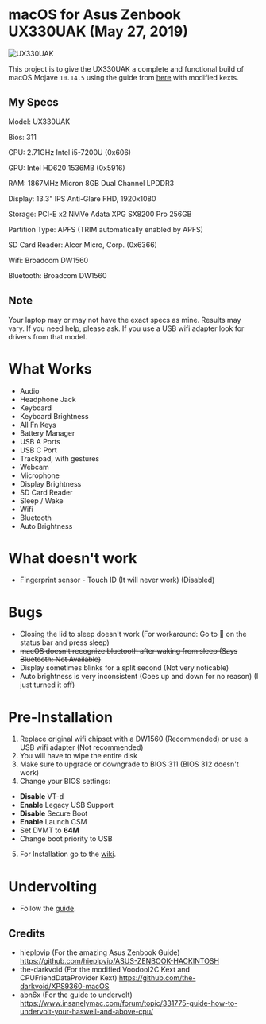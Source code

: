 # macOS for Asus Zenbook UX330UAK (May 27, 2019)
![UX330UAK](https://laptoping.com/specs/wp-content/uploads/2017/05/Asus-Zenbook-UX330UA-AH54-AH5Q-2.png)

This project is to give the UX330UAK a complete and functional build of macOS Mojave `10.14.5` using the guide from  [here](https://github.com/hieplpvip/ASUS-ZENBOOK-HACKINTOSH) with modified kexts.

## My Specs
Model: UX330UAK

Bios: 311

CPU: 2.71GHz Intel i5-7200U (0x606)

GPU: Intel HD620 1536MB (0x5916)

RAM: 1867MHz Micron 8GB Dual Channel LPDDR3

Display: 13.3" IPS Anti-Glare FHD, 1920x1080

Storage: PCI-E x2 NMVe Adata XPG SX8200 Pro 256GB

Partition Type: APFS (TRIM automatically enabled by APFS)

SD Card Reader: Alcor Micro, Corp. (0x6366)

Wifi: Broadcom DW1560

Bluetooth: Broadcom DW1560

## Note
Your laptop may or may not have the exact specs as mine. Results may vary. If you need help, please ask.
If you use a USB wifi adapter look for drivers from that model.

# What Works
- Audio
- Headphone Jack
- Keyboard
- Keyboard Brightness
- All Fn Keys
- Battery Manager
- USB A Ports
- USB C Port
- Trackpad, with gestures
- Webcam
- Microphone
- Display Brightness
- SD Card Reader
- Sleep / Wake
- Wifi
- Bluetooth
- Auto Brightness

# What doesn't work
- Fingerprint sensor - Touch ID (It will never work) (Disabled)

# Bugs
- Closing the lid to sleep doesn't work (For workaround: Go to  on the status bar and press sleep)
- ~~macOS doesn't recognize bluetooth after waking from sleep (Says Bluetooth: Not Available)~~
- Display sometimes blinks for a split second (Not very noticable)
- Auto brightness is very inconsistent (Goes up and down for no reason) (I just turned it off)

# Pre-Installation
1. Replace original wifi chipset with a DW1560 (Recommended) or use a USB wifi adapter (Not recommended)
2. You will have to wipe the entire disk
3. Make sure to upgrade or downgrade to BIOS 311 (BIOS 312 doesn't work)
4. Change your BIOS settings:
  - **Disable** VT-d
  - **Enable** Legacy USB Support
  - **Disable** Secure Boot
  - **Enable** Launch CSM
  - Set DVMT to **64M**
  - Change boot priority to USB
5. For Installation go to the [wiki](https://github.com/Rybo713/UX330UA-macOS/wiki/Installation).

# Undervolting
- Follow the [guide](https://www.insanelymac.com/forum/topic/331775-guide-how-to-undervolt-your-haswell-and-above-cpu/).

## Credits
- hieplpvip (For the amazing Asus Zenbook Guide) https://github.com/hieplpvip/ASUS-ZENBOOK-HACKINTOSH
- the-darkvoid (For the modified VoodooI2C Kext and CPUFriendDataProvider Kext) https://github.com/the-darkvoid/XPS9360-macOS
- abn6x (For the guide to undervolt) https://www.insanelymac.com/forum/topic/331775-guide-how-to-undervolt-your-haswell-and-above-cpu/
